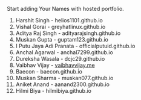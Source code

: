 Start adding Your Names with hosted portfolio.

1. Harshit Singh - helios1101.github.io
2. Vishal Gorai - greyhatlinux.github.io
3. Aditya Raj Singh - adityarajsingh.github.io
4. Muskan Gupta - guptam123.github.io
5. I Putu Jaya Adi Pranata - officialputuid.github.io
6. Anchal Agarwal - anchal7299.github.io
7. Dureksha Wasala - dcjc29.github.io
8. Vaibhav Vijay - [vaibhavvijay.me](https://vaibhavvijay.me)
9. Baecon - baecon.github.io
10. Muskan Sharma - muskan077.github.io
11. Aniket Anand - aanand2300.github.io
12. Hilmi Biya - hilmibiya.github.io
